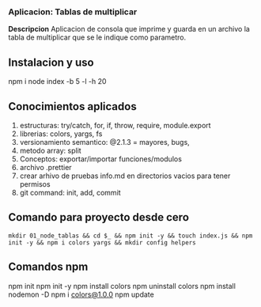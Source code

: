 ### Aplicacion: Tablas de multiplicar

**Descripcion**
Aplicacion de consola que imprime y guarda en un archivo la tabla de multiplicar que se le indique como parametro.


## Instalacion y uso
npm i
node index -b 5 -l -h 20

## Conocimientos aplicados

1. estructuras: try/catch, for, if, throw, require, module.export
2. librerias: colors, yargs, fs
3. versionamiento semantico: @2.1.3 = mayores, bugs,
4. metodo array: split
5. Conceptos: exportar/importar funciones/modulos
6. archivo .prettier
7. crear arhivo de pruebas info.md en directorios vacios para tener permisos
8. git command: init, add, commit

## Comando para proyecto desde cero

`mkdir 01_node_tablas && cd $_ && npm init -y && touch index.js && npm init -y && npm i colors yargs && mkdir config helpers`

## Comandos npm

npm init 
npm init -y
npm install colors
npm uninstall colors
npm install nodemon -D
npm i colors@1.0.0
npm update


